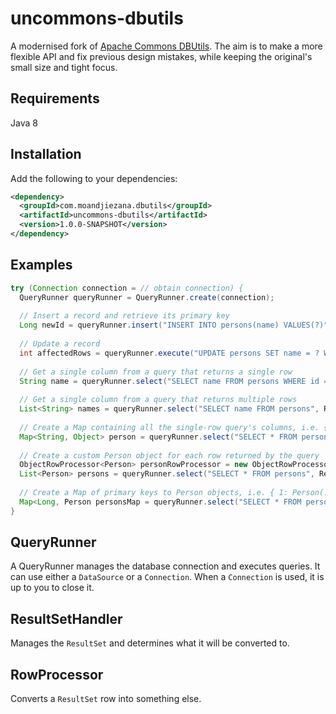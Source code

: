 # uncommons-dbutils

A modernised fork of [Apache Commons DBUtils](http://commons.apache.org/proper/commons-dbutils/). The aim is to make a more flexible API and fix previous design mistakes, while keeping the original's small size and tight focus. 

## Requirements

Java 8

## Installation

Add the following to your dependencies:

```xml
<dependency>
  <groupId>com.moandjiezana.dbutils</groupId>
  <artifactId>uncommons-dbutils</artifactId>
  <version>1.0.0-SNAPSHOT</version>
</dependency>
```

## Examples

```java
try (Connection connection = // obtain connection) {
  QueryRunner queryRunner = QueryRunner.create(connection);
  
  // Insert a record and retrieve its primary key
  Long newId = queryRunner.insert("INSERT INTO persons(name) VALUES(?)", ResultSetHandler.single(RowProcessor.firstColumn()), "John");
  
  // Update a record
  int affectedRows = queryRunner.execute("UPDATE persons SET name = ? WHERE id = ?", "Thabiso", newId);
  
  // Get a single column from a query that returns a single row
  String name = queryRunner.select("SELECT name FROM persons WHERE id = ?", ResultSetHandler.single(RowProcessor.firstColumn()), 1L);
  
  // Get a single column from a query that returns multiple rows
  List<String> names = queryRunner.select("SELECT name FROM persons", ResultSetHandler.list(RowProcessor.firstColumn()), 1L);
  
  // Create a Map containing all the single-row query's columns, i.e. { "id": 1, "name": "John" }
  Map<String, Object> person = queryRunner.select("SELECT * FROM persons WHERE id = ?", ResultSetHander.single(new MapRowProcessor(), 1L);
  
  // Create a custom Person object for each row returned by the query
  ObjectRowProcessor<Person> personRowProcessor = new ObjectRowProcessor<Person>(Person.class, ObjectRowProcessor.matching());
  List<Person> persons = queryRunner.select("SELECT * FROM persons", ResultSetHandler.list(personRowProcessor));
  
  // Create a Map of primary keys to Person objects, i.e. { 1: Person(...), 2: Person(...) }
  Map<Long, Person personsMap = queryRunner.select("SELECT * FROM persons", ResultSetHandler.map("id", Long.class, personRowProcessor));
}
```

## QueryRunner

A QueryRunner manages the database connection and executes queries. It can use either a `DataSource` or a `Connection`. When a `Connection` is used, it is up to you to close it.

## ResultSetHandler

Manages the `ResultSet` and determines what it will be converted to.

## RowProcessor

Converts a `ResultSet` row into something else.

